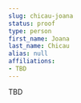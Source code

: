 ```yaml
---
slug: chicau-joana
status: proof
type: person
first_name: Joana
last_name: Chicau
alias: null
affiliations:
- TBD
---
```


TBD

